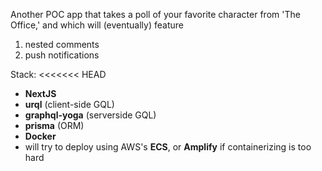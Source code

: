 Another POC app that takes a poll of your favorite character from 'The Office,' and which will (eventually) feature
1. nested comments
2. push notifications

Stack: 
<<<<<<< HEAD
- **NextJS**
- **urql** (client-side GQL)
- **graphql-yoga** (serverside GQL)
- **prisma** (ORM)
- **Docker**
- will try to deploy using AWS's **ECS**, or **Amplify** if containerizing is too hard
